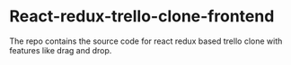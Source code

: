 # React-redux-trello-clone-frontend
The repo contains the source code for react redux based trello clone with features like drag and drop.
